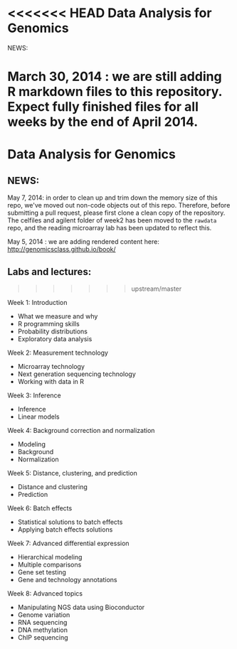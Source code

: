 <<<<<<< HEAD
Data Analysis for Genomics
==========================

NEWS:

March 30, 2014 :  we are still adding R markdown files to this repository. Expect
fully finished files for all weeks by the end of April 2014.
=======
# Data Analysis for Genomics

## NEWS:

May 7, 2014: in order to clean up and trim down the memory size of
this repo, we've moved out non-code objects
out of this repo. Therefore, before submitting a pull request,
please first clone a clean copy of the repository.
The celfiles and agilent folder of week2 has been
moved to the `rawdata` repo, and the reading microarray lab has
been updated to reflect this.

May 5, 2014 : we are adding rendered content here: <http://genomicsclass.github.io/book/>

## Labs and lectures:
>>>>>>> upstream/master

Week 1: Introduction

- What we measure and why
- R programming skills
- Probability distributions
- Exploratory data analysis

Week 2: Measurement technology

- Microarray technology
- Next generation sequencing technology
- Working with data in R

Week 3: Inference

- Inference
- Linear models

Week 4: Background correction and normalization

- Modeling
- Background
- Normalization
 
Week 5: Distance, clustering, and prediction

- Distance and clustering
- Prediction

Week 6: Batch effects

- Statistical solutions to batch effects
- Applying batch effects solutions

Week 7: Advanced differential expression

- Hierarchical modeling
- Multiple comparisons
- Gene set testing
- Gene and technology annotations

Week 8: Advanced topics

- Manipulating NGS data using Bioconductor
- Genome variation
- RNA sequencing
- DNA methylation
- ChIP sequencing

